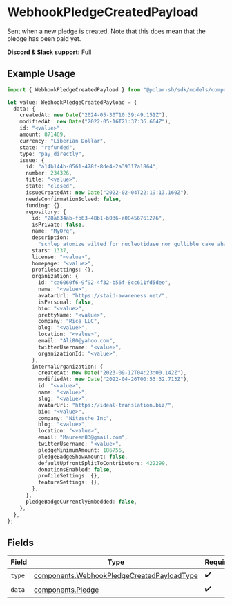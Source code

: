 # WebhookPledgeCreatedPayload

Sent when a new pledge is created. Note that this does mean that the pledge has been paid yet.

**Discord & Slack support:** Full

## Example Usage

```typescript
import { WebhookPledgeCreatedPayload } from "@polar-sh/sdk/models/components";

let value: WebhookPledgeCreatedPayload = {
  data: {
    createdAt: new Date("2024-05-30T10:39:49.151Z"),
    modifiedAt: new Date("2022-05-16T21:37:36.664Z"),
    id: "<value>",
    amount: 871469,
    currency: "Liberian Dollar",
    state: "refunded",
    type: "pay_directly",
    issue: {
      id: "a14b144b-0561-478f-8de4-2a39317a1864",
      number: 234326,
      title: "<value>",
      state: "closed",
      issueCreatedAt: new Date("2022-02-04T22:19:13.160Z"),
      needsConfirmationSolved: false,
      funding: {},
      repository: {
        id: "28a634ab-fb63-48b1-b036-a08456761276",
        isPrivate: false,
        name: "MyOrg",
        description:
          "schlep atomize wilted for nucleotidase nor gullible cake aha",
        stars: 1337,
        license: "<value>",
        homepage: "<value>",
        profileSettings: {},
        organization: {
          id: "ca6060f6-9f92-4f32-b56f-8cc611fd5dee",
          name: "<value>",
          avatarUrl: "https://staid-awareness.net/",
          isPersonal: false,
          bio: "<value>",
          prettyName: "<value>",
          company: "Rice LLC",
          blog: "<value>",
          location: "<value>",
          email: "Ali80@yahoo.com",
          twitterUsername: "<value>",
          organizationId: "<value>",
        },
        internalOrganization: {
          createdAt: new Date("2023-09-12T04:23:00.142Z"),
          modifiedAt: new Date("2022-04-26T00:53:32.713Z"),
          id: "<value>",
          name: "<value>",
          slug: "<value>",
          avatarUrl: "https://ideal-translation.biz/",
          bio: "<value>",
          company: "Nitzsche Inc",
          blog: "<value>",
          location: "<value>",
          email: "Maureen83@gmail.com",
          twitterUsername: "<value>",
          pledgeMinimumAmount: 186756,
          pledgeBadgeShowAmount: false,
          defaultUpfrontSplitToContributors: 422299,
          donationsEnabled: false,
          profileSettings: {},
          featureSettings: {},
        },
      },
      pledgeBadgeCurrentlyEmbedded: false,
    },
  },
};
```

## Fields

| Field                                                                                                    | Type                                                                                                     | Required                                                                                                 | Description                                                                                              |
| -------------------------------------------------------------------------------------------------------- | -------------------------------------------------------------------------------------------------------- | -------------------------------------------------------------------------------------------------------- | -------------------------------------------------------------------------------------------------------- |
| `type`                                                                                                   | [components.WebhookPledgeCreatedPayloadType](../../models/components/webhookpledgecreatedpayloadtype.md) | :heavy_check_mark:                                                                                       | N/A                                                                                                      |
| `data`                                                                                                   | [components.Pledge](../../models/components/pledge.md)                                                   | :heavy_check_mark:                                                                                       | N/A                                                                                                      |